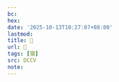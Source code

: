 ```yaml
---
bc:
hex:
date: '2025-10-13T10:27:07+08:00'
lastmod:
title: 􂿼
url: 􂿼
tags: [獧]
src: DCCV
note:
---
```

